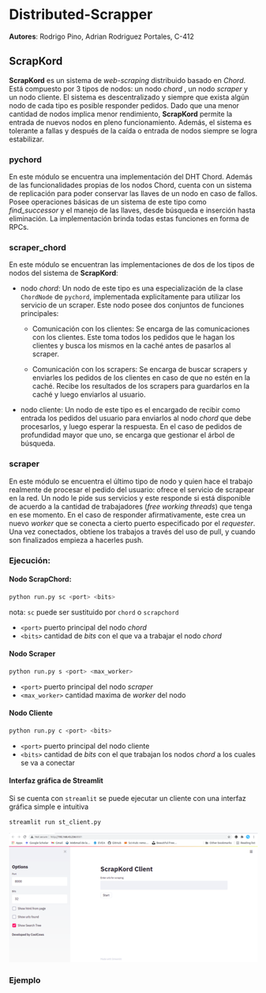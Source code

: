 # Distributed-Scrapper
**Autores**: Rodrigo Pino, Adrian Rodriguez Portales, C-412

## ScrapKord

**ScrapKord** es un sistema de *web-scraping* distribuido basado en *Chord*. Está compuesto por 3 tipos de nodos: un nodo *chord* , un nodo *scraper* y un nodo cliente. El sistema es descentralizado y siempre que exista algún nodo de cada tipo es posible responder pedidos. Dado que una menor cantidad de nodos implica menor rendimiento, **ScrapKord**  permite la entrada de nuevos nodos en pleno funcionamiento. Además, el sistema es tolerante a fallas y después de la caída o entrada de nodos siempre se logra estabilizar.

### pychord

En este módulo se encuentra una implementación del DHT Chord. Además de las funcionalidades propias de los nodos Chord, cuenta con un sistema de replicación para poder conservar las llaves de un nodo en caso de fallos. Posee operaciones básicas de un sistema de este tipo como *find_successor* y el manejo de las llaves, desde búsqueda e inserción hasta eliminación. La implementación brinda todas estas funciones en forma de RPCs.   

### scraper_chord

En este módulo se encuentran las implementaciones de dos de los tipos de nodos del sistema de **ScrapKord**:

* nodo *chord*: Un nodo de este tipo es una especialización de la clase `ChordNode` de `pychord`, implementada explicítamente para utilizar los servicio de un scraper. Este nodo posee dos conjuntos de funciones principales:

    * Comunicación con los clientes: Se encarga de las comunicaciones con los clientes. Este toma todos los pedidos que le hagan los clientes y busca los mismos en la caché antes de pasarlos al scraper.

    * Comunicación con los scrapers: Se encarga de buscar scrapers y enviarles los pedidos de los clientes en caso de que no estén en la caché. Recibe los resultados de los scrapers para guardarlos en la caché y luego enviarlos al usuario.

* nodo cliente: Un nodo de este tipo es el encargado de recibir como entrada los pedidos del usuario para enviarlos al nodo *chord* que debe procesarlos, y luego esperar la respuesta. En el caso de pedidos de profundidad mayor que uno, se encarga que gestionar el árbol de búsqueda.
### scraper

En este módulo se encuentra el último tipo de nodo y quien hace el trabajo realmente de procesar el pedido del usuario: ofrece el servicio de scrapear en la red. Un nodo le pide sus servicios y este responde si está disponible de acuerdo a la cantidad de trabajadores (*free working threads*) que tenga en ese momento. En el caso de responder afirmativamente, este crea un nuevo *worker* que se conecta a cierto puerto especificado por el *requester*. Una vez conectados, obtiene los trabajos a través del uso de pull, y cuando son finalizados empieza a hacerles push.

### Ejecución:
#### Nodo ScrapChord:

```bash
python run.py sc <port> <bits>
```
nota: `sc` puede ser sustituido por `chord` o `scrapchord`

* `<port>` puerto principal del nodo *chord*
* `<bits>` cantidad de *bits* con el que va a trabajar el nodo *chord* 

#### Nodo Scraper

```bash
python run.py s <port> <max_worker>
```
* `<port>` puerto principal del nodo *scraper*
* `<max_worker>` cantidad maxima de *worker* del nodo

#### Nodo Cliente

```bash
python run.py c <port> <bits>
```
* `<port>` puerto principal del nodo cliente
* `<bits>` cantidad de *bits* con el que trabajan los nodos *chord* a los cuales se va a conectar

#### Interfaz gráfica de Streamlit

Si se cuenta con `streamlit` se puede ejecutar un cliente con una interfaz gráfica simple e intuitiva

```bash
streamlit run st_client.py 
```
![st_client](img/st_client.png)


### Ejemplo

